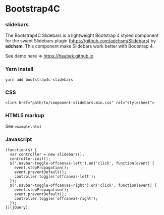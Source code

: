 # Bootstrap4C

### slidebars

The Bootstrap4C Slidebars is a lightweight Bootstrap 4 styled component for the sweet Slidebars plugin (https://github.com/adchsm/Slidebars) by **adchsm**. This component make Slidebars work better with Bootstrap 4.

See demo here => https://haubek.github.io

### Yarn install

```
yarn add bootstrap4c-slidebars
```

### CSS

```
<link href="path/to/component-slidebars.min.css" rel="stylesheet">
```

### HTML5 markup

See `example.html`

### Javascript

```
(function($) {
  var controller = new slidebars();
  controller.init();
  $('.navbar-toggle-offcanvas-left').on('click', function(event) {
    event.stopPropagation();
    event.preventDefault();
    controller.toggle('offcanvas-left');
  });
  $('.navbar-toggle-offcanvas-right').on('click', function(event) {
    event.stopPropagation();
    event.preventDefault();
    controller.toggle('offcanvas-right');
  });
})(jQuery);
```

